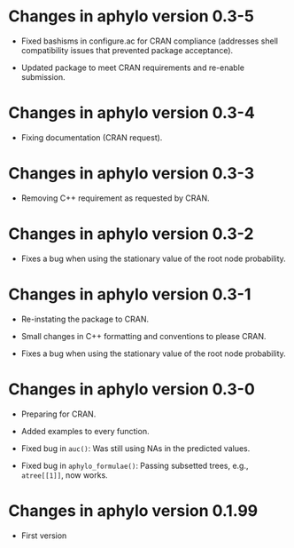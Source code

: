 # Changes in aphylo version 0.3-5

* Fixed bashisms in configure.ac for CRAN compliance (addresses shell 
  compatibility issues that prevented package acceptance).

* Updated package to meet CRAN requirements and re-enable submission.


# Changes in aphylo version 0.3-4

* Fixing documentation (CRAN request).


# Changes in aphylo version 0.3-3

* Removing C++ requirement as requested by CRAN.


# Changes in aphylo version 0.3-2

* Fixes a bug when using the stationary value of the root node probability.


# Changes in aphylo version 0.3-1

* Re-instating the package to CRAN.

* Small changes in C++ formatting and conventions to please CRAN.

* Fixes a bug when using the stationary value of the root node probability.


# Changes in aphylo version 0.3-0

* Preparing for CRAN.

* Added examples to every function.

* Fixed bug in `auc()`: Was still using NAs in the predicted values.

* Fixed bug in `aphylo_formulae()`: Passing subsetted trees, e.g., `atree[[1]]`,
  now works.


# Changes in aphylo version 0.1.99

* First version
